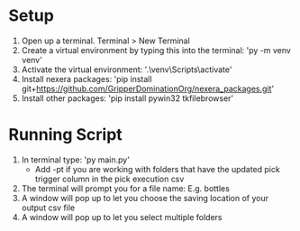 # Setup
1) Open up a terminal. Terminal > New Terminal
2) Create a virtual environment by typing this into the terminal: 'py -m venv venv'
3) Activate the virtual environment: '.\venv\Scripts\activate'
4) Install nexera packages: 'pip install git+https://github.com/GripperDominationOrg/nexera_packages.git'
5) Install other packages: 'pip install pywin32 tkfilebrowser'

# Running Script
1) In terminal type: 'py main.py'
    - Add -pt if you are working with folders that have the updated pick trigger column in the pick execution csv
2) The terminal will prompt you for a file name: E.g. bottles
3) A window will pop up to let you choose the saving location of your output csv file
4) A window will pop up to let you select multiple folders
